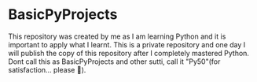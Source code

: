 # BasicPyProjects

This repository was created by me as I am learning Python and it is important to apply what I learnt.
This is a private repository and one day I will publish the copy of this repository after I completely mastered Python.
Dont call this as BasicPyProjects and other sutti, call it "Py50"(for satisfaction... please 🙏).
